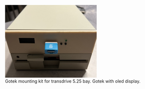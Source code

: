 <div>
<img src="../../../images/IMG_3166.jpeg" width="300">  
</div>
<div>
Gotek mounting kit for transdrive 5.25 bay.  
Gotek with oled display.  
</div>
